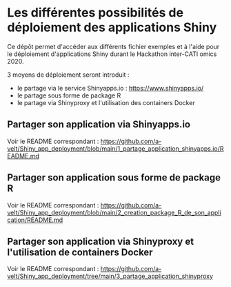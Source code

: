 # Les différentes possibilités de déploiement des applications Shiny

Ce dépôt permet d'accéder aux différents fichier exemples et à l'aide pour le déploiement d'applications Shiny durant le Hackathon inter-CATI omics 2020.

3 moyens de déploiement seront introduit : 

- le partage via le service Shinyapps.io : https://www.shinyapps.io/
- le partage sous forme de package R
- le partage via Shinyproxy et l'utilisation des containers Docker

## Partager son application via Shinyapps.io

Voir le README correspondant : https://github.com/a-velt/Shiny_app_deployment/blob/main/1_partage_application_shinyapps.io/README.md

## Partager son application sous forme de package R

Voir le README correspondant : https://github.com/a-velt/Shiny_app_deployment/blob/main/2_creation_package_R_de_son_application/README.md

## Partager son application via Shinyproxy et l'utilisation de containers Docker

Voir le README correspondant : https://github.com/a-velt/Shiny_app_deployment/tree/main/3_partage_application_shinyproxy















